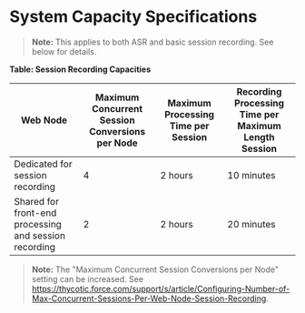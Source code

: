 [title]: # (System Capacity Specifications)
[tags]: # (XXX)
[priority]: # (30)

# System Capacity Specifications

> **Note:** This applies to both ASR and basic session recording. See below for details.

**Table: Session Recording Capacities**

| Web Node                                              | Maximum Concurrent Session Conversions per Node | Maximum Processing Time per Session | Recording Processing Time per Maximum Length Session |
| ----------------------------------------------------- | ----------------------------------------------- | ----------------------------------- | ---------------------------------------------------- |
| Dedicated for session recording                       | 4                                               | 2 hours                             | 10 minutes                                           |
| Shared for front-end processing and session recording | 2                                               | 2 hours                             | 20 minutes                                           |

> **Note:** The "Maximum Concurrent Session Conversions per Node" setting can be increased. See <https://thycotic.force.com/support/s/article/Configuring-Number-of-Max-Concurrent-Sessions-Per-Web-Node-Session-Recording>.
